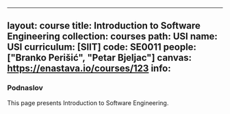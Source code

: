 
---
layout: course
title: Introduction to Software Engineering
collection: courses
path: USI
name: USI
curriculum: [SIIT]
code: SE0011
people: ["Branko Perišić", "Petar Bjeljac"]
canvas: https://enastava.io/courses/123
info:
---


### Podnaslov

This page presents Introduction to Software Engineering.
